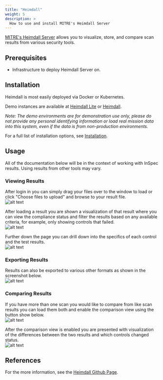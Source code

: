 ```yaml
---
title: "Heimdall"
weight: 5
description: >
  How to use and install MITRE's Heimdall Server
---
```


[MITRE's Heimdall Server](https://github.com/mitre/heimdall2) allows you to visualize, store, and compare scan results from various security tools.

## Prerequisites

* Infrastructure to deploy Heimdall Server on.

## Installation

Heimdall is most easily deployed via Docker or Kubernetes. 

Demo instances are available at [Heimdall Lite](https://heimdall-lite.mitre.org/) or [Heimdall](https://heimdall-demo.mitre.org/). 

*Note: The demo environments are for demonstration use only, please do not provide any personal identifying information or load real mission data into this system, even if the data is from non-production environments.*

For a full list of installation options, see [Installation](https://github.com/mitre/heimdall2#getting-started--installation).

## Usage
All of the documentation below will be in the context of working with InSpec results. Using results from other tools may vary.  

### Viewing Results

After login in you can simply drag your files over to the window to load or click "Choose files to upload" and browse to your result file.  
![alt text](/images/heimdall_load_file.png)

After loading a result you are shown a visualization of that result where you can view the compliance status and filter the results based on any available criteria, for example, only showing controls that failed.  
![alt text](/images/heimdall_view_result.png)

Further down the page you can drill down into the specifics of each control and the test results.  
![alt text](/images/heimdall_view_result2.png)

### Exporting Results
Results can also be exported to various other formats as shown in the screenshot below.  
![alt text](/images/heimdall_export_options.png)

### Comparing Results
If you have more than one scan you would like to compare from like scan results you can load them both and enable the comparison view using the button show below.  
![alt text](/images/heimdall_comparison_button.png)

After the comparison view is enabled you are presented with visualization of the differences between the two results and which controls changed status.  
![alt text](/images/heimdall_comparison_view.png)

## References
For the more information, see the [Heimdall Github Page](https://github.com/mitre/heimdall2).